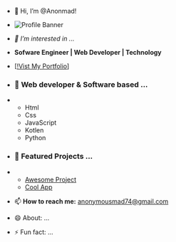 - 👋 Hi, I’m @Anonmad!



- ![Profile Banner](https://www.google.com/imgres?q=hacker%20with%20computers%20server&imgurl=https%3A%2F%2Fmedia.istockphoto.com%2Fid%2F547424218%2Fphoto%2Fhacker-operating-in-server-rooms.jpg%3Fs%3D612x612%26w%3D0%26k%3D20%26c%3DcnprxBbF0TJLxGSxLPi16LNxTjQMl7g_7cJywrgc2tA%3D&imgrefurl=https%3A%2F%2Fwww.istockphoto.com%2Fphotos%2Fhacker-operating-in-server-rooms&docid=ktHqV-yUEyWGNM&tbnid=KUfGyGv2wbhEwM&vet=12ahUKEwiG2u2yg5iNAxUzVKQEHXNUPRAQM3oECEoQAA..i&w=612&h=368&hcb=2&ved=2ahUKEwiG2u2yg5iNAxUzVKQEHXNUPRAQM3oECEoQAA)
- *👀 I’m interested in ...*
- **Sofware Engineer | Web Developer | Technology**
- [[!Vist My Portfolio](https://anonmad.github.io/Cyber-Network/)]

  
- ### 🌱 Web developer & Software based ...
- - Html
  - Css
  - JavaScript
  - Kotlen
  - Python


- ### 💞️ Featured Projects ...
- - [Awesome Project](https://anonmad.github.io/Cyber-Network/)
  - [Cool App](https://anonmad.github.io/Cyber-Network/)


- 📫 **How to reach me:** anonymousmad74@gmail.com 
- 😄 About: ...
- ⚡ Fun fact: ...

<!---
Anonmad/Anonmad is a ✨ special ✨ repository because its `README.md` (this file) appears on your GitHub profile.
You can click the Preview link to take a look at your changes.
--->
